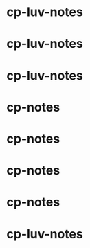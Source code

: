 # cp-luv-notes
# cp-luv-notes
# cp-luv-notes
# cp-notes
# cp-notes
# cp-notes
# cp-notes
# cp-luv-notes

